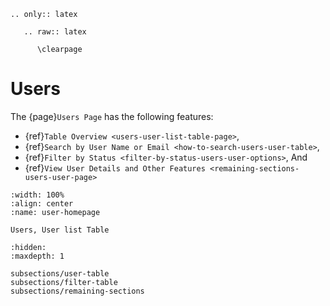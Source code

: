 ```{eval-rst}
.. only:: latex

   .. raw:: latex

      \clearpage
```

# Users

The {page}`Users Page` has the following features:

- {ref}`Table Overview <users-user-list-table-page>`,
- {ref}`Search by User Name or Email <how-to-search-users-user-table>`,
- {ref}`Filter by Status <filter-by-status-users-user-options>`, And
- {ref}`View User Details and Other Features <remaining-sections-users-user-page>`


```{lazyfigure} ../../_static/solo_app/User/Users/user-user-homepage.webp
:width: 100%
:align: center
:name: user-homepage

Users, User list Table
```


```{toctree} 
:hidden:
:maxdepth: 1

subsections/user-table
subsections/filter-table
subsections/remaining-sections
```